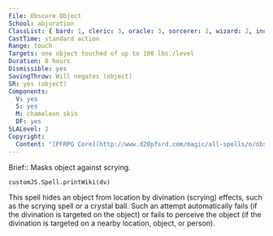```yaml
---
File: Obscure Object
School: abjuration
ClassList: { bard: 1, cleric: 3, oracle: 3, sorcerer: 2, wizard: 2, inquisitor: 3, occultist: 2, psychic: 2, mesmerist: 1, spiritualist: 3 }
CastTime: standard action
Range: touch
Targets: one object touched of up to 100 lbs./level
Duration: 8 hours
Dismissible: yes
SavingThrow: Will negates (object)
SR: yes (object)
Components:
  V: yes
  S: yes
  M: chameleon skin
  DF: yes
SLALevel: 2
Copyright:
  Content: "[PFRPG Core](http://www.d20pfsrd.com/magic/all-spells/o/obscure-object)"
---
```

Brief:: Masks object against scrying.

```dataviewjs
customJS.Spell.printWiki(dv)
```

This spell hides an object from location by divination (scrying) effects, such as the scrying spell or a crystal ball. Such an attempt automatically fails (if the divination is targeted on the object) or fails to perceive the object (if the divination is targeted on a nearby location, object, or person).
